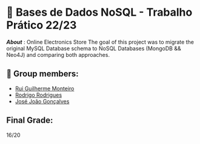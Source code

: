 <!-- ABOUT THE PROJECT -->
# :pushpin: Bases de Dados NoSQL - Trabalho Prático 22/23
***About*** : Online Electronics Store
The goal of this project was to migrate the original MySQL Database schema to NoSQL Databases (MongoDB && Neo4J) and comparing both approaches.

## :handshake: Group members: 
- [Rui Guilherme Monteiro](https://github.com/rushmetra)    
- [Rodrigo Rodrigues](https://github.com/webst2r)  
- [José João Gonçalves](https://github.com/jjgonc)   


## Final Grade:
16/20
